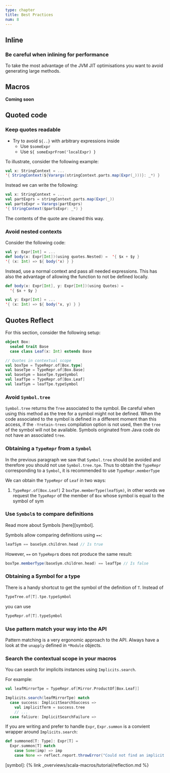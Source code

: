 ```yaml
---
type: chapter
title: Best Practices
num: 8
---
```

## Inline

### Be careful when inlining for performance
To take the most advantage of the JVM JIT optimisations you want to avoid generating large methods.


## Macros
**Coming soon**


## Quoted code

### Keep quotes readable
* Try to avoid `${..}` with arbitrary expressions inside
  * Use `$someExpr`
  * Use `${ someExprFrom('localExpr) }`

To illustrate, consider the following example:
```scala
val x: StringContext = ...
'{ StringContext(${Varargs(stringContext.parts.map(Expr(_)))}: _*) }
```
Instead we can write the following:

```scala
val x: StringContext = ...
val partExprs = stringContext.parts.map(Expr(_))
val partsExpr = Varargs(partExprs)
'{ StringContext($partsExpr: _*) }
```
The contents of the quote are cleared this way.

### Avoid nested contexts

Consider the following code:

```scala
val y: Expr[Int] = ...
def body(x: Expr[Int])(using quotes.Nested) =  '{ $x + $y }
'{ (x: Int) => ${ body('x) } }
```

Instead, use a normal context and pass all needed expressions.
This has also the advantage of allowing the function to not be defined locally.
```scala
def body(x: Expr[Int], y: Expr[Int])(using Quotes) =
  '{ $x + $y }

val y: Expr[Int] = ...
'{ (x: Int) => ${ body('x, y) } }
```

## Quotes Reflect

For this section, consider the following setup:

```scala
object Box:
  sealed trait Base
  case class Leaf(x: Int) extends Base

// Quotes in contextual scope
val boxTpe = TypeRepr.of[Box.type]
val baseTpe = TypeRepr.of[Box.Base]
val baseSym = baseTpe.typeSymbol
val leafTpe = TypeRepr.of[Box.Leaf]
val leafSym = leafTpe.typeSymbol
```

### Avoid `Symbol.tree`

`Symbol.tree` returns the `Tree` associated to the symbol. Be careful when using this
method as the tree for a symbol might not be defined. When the code associated to the symbol
is defined in a different moment than this access, if the `-Yretain-trees` compilation option
is not used, then the `tree` of the symbol will not be available. Symbols originated from
Java code do not have an associated `tree`.

### Obtaining a `TypeRepr` from a `Symbol`

In the previous paragraph we saw that `Symbol.tree` should be avoided and therefore
you should not use `Symbol.tree.tpe`.
Thus to obtain the `TypeRepr` corresponding to a `Symbol`, it is recommended
to use `TypeRepr.memberType`

We can obtain the `TypeRepr` of `Leaf` in two ways:
  1. `TypeRepr.of[Box.Leaf]`
  2 `boxTpe.memberType(leafSym)`, in other words we request
  the `TypeRepr` of the member of `Box` whose symbol is equal to the symbol of sym

### Use `Symbol`s to compare definitions

Read more about Symbols [here][symbol].

Symbols allow comparing definitions using `==`:
```scala
leafSym == baseSym.children.head // Is true
```

However, `==` on `TypeRepr`s does not produce the same result:
```scala
boxTpe.memberType(baseSym.children.head) == leafTpe // Is false
```

### Obtaining a Symbol for a type

There is a handy shortcut to get the symbol of the definition of `T`.
Instead of 

```scala
TypeTree.of[T].tpe.typeSymbol
```
you can use

```scala
TypeRepr.of[T].typeSymbol
```

### Use pattern match your way into the API

Pattern matching is a very ergonomic approach to the API. Always have a look at
the `unapply` defined in `*Module` objects.

### Search the contextual scope in your macros

You can search for implicits instances using `Implicits.search`.

For example:

```scala
val leafMirrorTpe = TypeRepr.of[Mirror.ProductOf[Box.Leaf]]

Implicits.search(leafMirrorTpe) match
  case success: ImplicitSearchSuccess => 
    val implicitTerm = success.tree
    // ...
  case faliure: ImplicitSearchFailure =>
```

If you are writing and prefer to handle `Expr`, `Expr.summon` is a
convient wrapper around `Implicits.search`:

```scala
def summoned[T: Type]: Expr[T] = 
  Expr.summon[T] match
    case Some(imp) => imp
    case None => reflect.report.throwError("Could not find an implicit for " + Type.show[T])
```

[symbol]: {% link _overviews/scala-macros/tutorial/reflection.md %}
